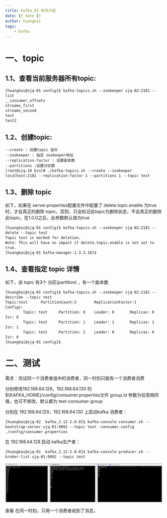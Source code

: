 ```yaml
---
title: Kafka_02 命令介绍
date: {{ date }}
author: huangkai
tags:
    - Kafka
---
```


# 一、topic  #

## 1.1、查看当前服务器所有topic: ##

```
[huangkai@sjq-01 config]$ kafka-topics.sh --zookeeper sjq-02:2181 --list
__consumer_offsets
streams_first
streams_second
test
test2
```
## 1.2、创建topic: ##

```
--create : 创建topic 指令
--zookeeper : 指定 zookeeper地址
--replication-factor : 设置副本数
--partitions :设置分区数
[root@sjq-10 bin]# ./kafka-topics.sh --create --zookeeper localhost:2181 --replication-factor 1 --partitions 1 --topic test
```

## 1.3、删除 topic ##

如下，如果在 server.properties配置文件中配置了 delete.topic.enable 为true时，才会真正的删除 topic，否则，只会标记此topic为删除状态，不会真正的删除此topic。在1.0.0之后，此参数默认值为true
```
[huangkai@sjq-01 config]$ kafka-topics.sh --zookeeper sjq-02:2181 --delete --topic test
Topic test is marked for deletion.
Note: This will have no impact if delete.topic.enable is not set to true.
[huangkai@sjq-01 kafka-manager-1.3.3.18]$
```

## 1.4、查看指定 topic 详情 ##

如下，该 topic 有3个 分区(partition) ，有一个副本数
```
[huangkai@sjq-01 config]$ kafka-topics.sh --zookeeper sjq-02:2181 --describe --topic test
Topic:test      PartitionCount:3        ReplicationFactor:1     Configs:
        Topic: test     Partition: 0    Leader: 0       Replicas: 0     Isr: 0
        Topic: test     Partition: 1    Leader: 1       Replicas: 1     Isr: 1
        Topic: test     Partition: 2    Leader: 0       Replicas: 0     Isr: 0
[huangkai@sjq-01 config]$ 
```

# 二、测试 #

需求：测试同一个消费者组中的消费者，同一时刻只能有一个消费者消费

分别修改192.168.64.129，192.168.64.130 的${KAFKA_HOME}/config/consumer.properties文件 group.id 参数为任意相同值，也可不修改，默认都为 test-consumer-group

分别在 192.168.64.129，192.168.64.130 上启动kafka 消费者：


```
[huangkai@sjq-02  kafka_2.12-2.0.0]$ kafka-console-consumer.sh --bootstrap-server sjq-01:9092 --topic test -consumer.config ./config/consumer.properties
```

在 192.168.64.128 启动 kafka生产者：
```
[huangkai@sjq-01  kafka_2.12-2.0.0]$ kafka-console-producer.sh --broker-list sjq-01:9092 --topic test
```

![](https://raw.githubusercontent.com/huankai/blog-resources/master/photos/kafka/kafka_08.png)

查看 在同一时刻，只用一个消费者收到了消息。
